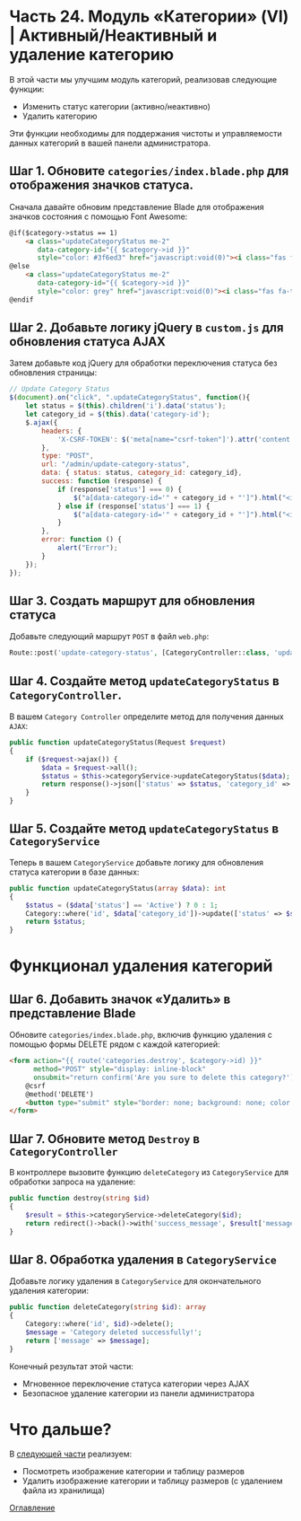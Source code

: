 # Часть 24. Модуль «Категории» (VI) | Активный/Неактивный и удаление категорию
В этой части мы улучшим модуль категорий, реализовав следующие функции:
- Изменить статус категории (активно/неактивно)
- Удалить категорию

Эти функции необходимы для поддержания чистоты и управляемости данных категорий в вашей панели администратора.
## Шаг 1. Обновите ```categories/index.blade.php``` для отображения значков статуса.
Сначала давайте обновим представление Blade для отображения значков состояния с помощью Font Awesome:
```html
@if($category->status == 1)
    <a class="updateCategoryStatus me-2"
       data-category-id="{{ $category->id }}"
       style="color: #3f6ed3" href="javascript:void(0)"><i class="fas fa-toggle-on" data-status="Active"></i></a>
@else
    <a class="updateCategoryStatus me-2"
       data-category-id="{{ $category->id }}"
       style="color: grey" href="javascript:void(0)"><i class="fas fa-toggle-off" data-status="Inactive"></i></a>
@endif
```
## Шаг 2. Добавьте логику jQuery в ```custom.js``` для обновления статуса AJAX
Затем добавьте код jQuery для обработки переключения статуса без обновления страницы:
```js
// Update Category Status
$(document).on("click", ".updateCategoryStatus", function(){
    let status = $(this).children('i').data('status');
    let category_id = $(this).data('category-id');
    $.ajax({
        headers: {
            'X-CSRF-TOKEN': $('meta[name="csrf-token"]').attr('content')
        },
        type: "POST",
        url: "/admin/update-category-status",
        data: { status: status, category_id: category_id},
        success: function (response) {
            if (response['status'] === 0) {
                $("a[data-category-id='" + category_id + "']").html("<i class='fa fa-toggle-off' style='color: gray' data-status='Inctive'></i>");
            } else if (response['status'] === 1) {
                $("a[data-category-id='" + category_id + "']").html("<i class='fa fa-toggle-on' style='color: #3f6ed3' data-status='Active'></i>");
            }
        },
        error: function () {
            alert("Error");
        }
    });
});
```
## Шаг 3. Создать маршрут для обновления статуса
Добавьте следующий маршрут ```POST``` в файл ```web.php```:
```php
Route::post('update-category-status', [CategoryController::class, 'updateCategoryStatus']);
```
## Шаг 4. Создайте метод ```updateCategoryStatus``` в ```CategoryController```. 
В вашем ```Category Controller``` определите метод для получения данных ```AJAX```:
```php
public function updateCategoryStatus(Request $request)
{
    if ($request->ajax()) {
        $data = $request->all();
        $status = $this->categoryService->updateCategoryStatus($data);
        return response()->json(['status' => $status, 'category_id' => $data['category_id']]);
    }
}
```
## Шаг 5. Создайте метод ```updateCategoryStatus``` в ```CategoryService```
Теперь в вашем ```CategoryService``` добавьте логику для обновления статуса категории в базе данных:
```php
public function updateCategoryStatus(array $data): int
{
    $status = ($data['status'] == 'Active') ? 0 : 1;
    Category::where('id', $data['category_id'])->update(['status' => $status]);
    return $status;
}
```
# Функционал удаления категорий
## Шаг 6. Добавить значок «Удалить» в представление Blade
Обновите ```categories/index.blade.php```, включив функцию удаления с помощью формы DELETE рядом с каждой категорией:
```html
<form action="{{ route('categories.destroy', $category->id) }}"
      method="POST" style="display: inline-block"
      onsubmit="return confirm('Are you sure to delete this category?')">
    @csrf
    @method('DELETE')
    <button type="submit" style="border: none; background: none; color: #3f6ed3"><i class="fas fa-trash"></i></button>
</form>
```
## Шаг 7. Обновите метод ```Destroy``` в ```CategoryController```
В контроллере вызовите функцию ```deleteCategory``` из ```CategoryService``` для обработки запроса на удаление:
```php
public function destroy(string $id)
{
    $result = $this->categoryService->deleteCategory($id);
    return redirect()->back()->with('success_message', $result['message']);
}
```
## Шаг 8. Обработка удаления в ```CategoryService```
Добавьте логику удаления в ```CategoryService``` для окончательного удаления категории:
```php
public function deleteCategory(string $id): array
{
    Category::where('id', $id)->delete();
    $message = 'Category deleted successfully!';
    return ['message' => $message];
}
```
Конечный результат этой части:
- Мгновенное переключение статуса категории через AJAX
- Безопасное удаление категории из панели администратора
# Что дальше?
В [следующей части](25.md) реализуем:
- Посмотреть изображение категории и таблицу размеров
- Удалить изображение категории и таблицу размеров (с удалением файла из хранилища)

[Оглавление](../README.md)
